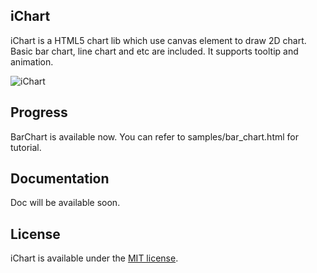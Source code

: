 ## iChart

iChart is a HTML5 chart lib which use canvas element to draw 2D chart. Basic bar chart, line chart and etc are included. 
It supports tooltip and animation.

![iChart](https://raw.githubusercontent.com/zhgway/iChart/master/release/screenshot.png)

## Progress

BarChart is available now. You can refer to samples/bar_chart.html for tutorial. 

## Documentation

Doc will be available soon.

## License

iChart is available under the [MIT license](http://opensource.org/licenses/MIT).